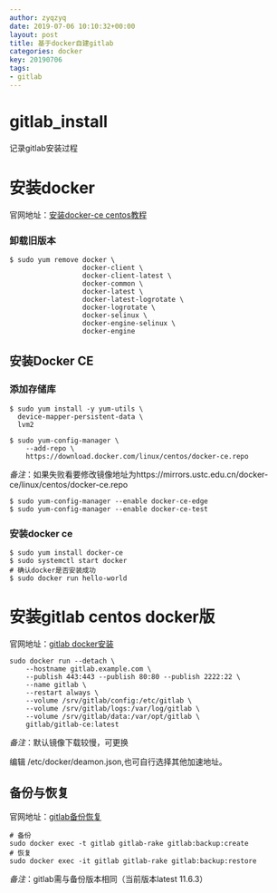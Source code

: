 ```yaml
---
author: zyqzyq
date: 2019-07-06 10:10:32+00:00
layout: post
title: 基于docker自建gitlab
categories: docker
key: 20190706
tags:
- gitlab
---
```


# gitlab_install
  记录gitlab安装过程
# 安装docker

官网地址：[安装docker-ce centos教程](https://docs.docker.com/install/linux/docker-ce/centos/ )

### 卸载旧版本

```
$ sudo yum remove docker \
                  docker-client \
                  docker-client-latest \
                  docker-common \
                  docker-latest \
                  docker-latest-logrotate \
                  docker-logrotate \
                  docker-selinux \
                  docker-engine-selinux \
                  docker-engine
```

## 安装Docker CE

### 添加存储库

```
$ sudo yum install -y yum-utils \
  device-mapper-persistent-data \
  lvm2
```

```
$ sudo yum-config-manager \
    --add-repo \
    https://download.docker.com/linux/centos/docker-ce.repo
```

*备注*：如果失败看要修改镜像地址为https://mirrors.ustc.edu.cn/docker-ce/linux/centos/docker-ce.repo

```
$ sudo yum-config-manager --enable docker-ce-edge
$ sudo yum-config-manager --enable docker-ce-test
```

### 安装docker ce

```
$ sudo yum install docker-ce
$ sudo systemctl start docker
# 确认docker是否安装成功
$ sudo docker run hello-world
```

# 安装gitlab centos docker版

官网地址：[gitlab docker安装](https://docs.gitlab.com/omnibus/docker/README.html)

```
sudo docker run --detach \
	--hostname gitlab.example.com \
	--publish 443:443 --publish 80:80 --publish 2222:22 \
	--name gitlab \
	--restart always \
	--volume /srv/gitlab/config:/etc/gitlab \
	--volume /srv/gitlab/logs:/var/log/gitlab \
	--volume /srv/gitlab/data:/var/opt/gitlab \
	gitlab/gitlab-ce:latest

```

*备注*：默认镜像下载较慢，可更换

编辑 /etc/docker/deamon.json,也可自行选择其他加速地址。




## 备份与恢复

官网地址：[gitlab备份恢复](https://docs.gitlab.com/ce/raketasks/backup_restore.html)

```
# 备份
sudo docker exec -t gitlab gitlab-rake gitlab:backup:create
# 恢复
sudo docker exec -it gitlab gitlab-rake gitlab:backup:restore
```

*备注*：gitlab需与备份版本相同（当前版本latest 11.6.3）

